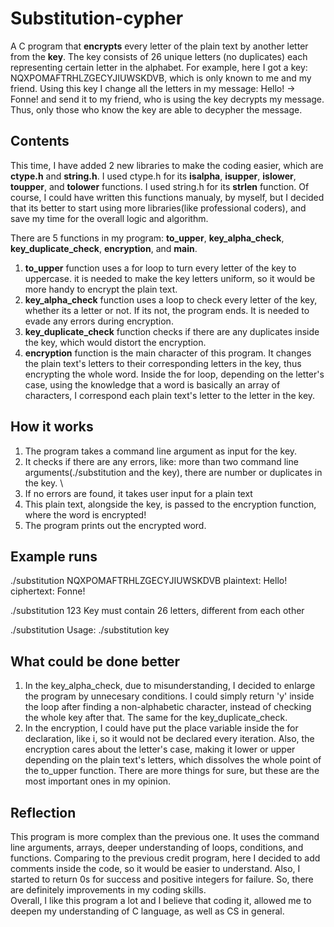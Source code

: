 # Substitution-cypher
A C program that **encrypts** every letter of the plain text by another letter from the **key**. The key consists of 26 unique letters (no duplicates) each representing certain letter in the alphabet. For example, here I got a key: NQXPOMAFTRHLZGECYJIUWSKDVB, which is only known to me and my friend. Using this key I change all the letters in my message: Hello! -> Fonne! and send it to my friend, who is using the key decrypts my message. Thus, only those who know the key are able to decypher the message.  

## Contents
This time, I have added 2 new libraries to make the coding easier, which are **ctype.h** and **string.h**. I used ctype.h for its **isalpha**, **isupper**, **islower**, **toupper**, and **tolower** functions. I used string.h for its **strlen** function. Of course, I could have written this functions manualy, by myself, but I decided that its better to start using more libraries(like professional coders), and save my time for the overall logic and algorithm. 

There are 5 functions in my program: **to_upper**, **key_alpha_check**, **key_duplicate_check**, **encryption**, and **main**.
1) **to_upper** function uses a for loop to turn every letter of the key to uppercase. it is needed to make the key letters uniform, so it would be more handy to encrypt the plain text. 
2) **key_alpha_check** function uses a loop to check every letter of the key, whether its a letter or not. If its not, the program ends. It is needed to evade any errors during encryption.
3) **key_duplicate_check** function checks if there are any duplicates inside the key, which would distort the encryption.
4) **encryption** function is the main character of this program. It changes the plain text's letters to their corresponding letters in the key, thus encrypting the whole word. Inside the for loop, depending on the letter's case, using the knowledge that a word is basically an array of characters, I correspond each plain text's letter to the letter in the key. 

## How it works
1. The program takes a command line argument as input for the key.
2. It checks if there are any errors, like: more than two command line arguments(./substitution and the key), there are number or duplicates in the key. \
3. If no errors are found, it takes user input for a plain text
4. This plain text, alongside the key, is passed to the encryption function, where the word is encrypted!
5. The program prints out the encrypted word.

## Example runs

./substitution NQXPOMAFTRHLZGECYJIUWSKDVB 
plaintext: Hello!
ciphertext: Fonne!

./substitution 123
Key must contain 26 letters, different from each other

./substitution
Usage: ./substitution key

## What could be done better
1) In the key_alpha_check, due to misunderstanding, I decided to enlarge the program by unnecesary conditions. I could simply return 'y' inside the loop after finding a non-alphabetic character, instead of checking the whole key after that. The same for the key_duplicate_check.
2) In the encryption, I could have put the place variable inside the for declaration, like i, so it would not be declared every iteration. Also, the encryption cares about the letter's case, making it lower or upper depending on the plain text's letters, which dissolves the whole point of the to_upper function.
There are more things for sure, but these are the most important ones in my opinion.

## Reflection
This program is more complex than the previous one. It uses the command line arguments, arrays, deeper understanding of loops, conditions, and functions. 
Comparing to the previous credit program, here I decided to add comments inside the code, so it would be easier to understand. Also, I started to return 0s for success and positive integers for failure. So, there are definitely improvements in my coding skills.  
Overall, I like this program a lot and I believe that coding it, allowed me to deepen my understanding of C language, as well as CS in general. 
